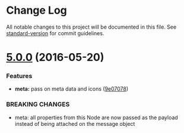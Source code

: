 # Change Log

All notable changes to this project will be documented in this file. See [standard-version](https://github.com/conventional-changelog/standard-version) for commit guidelines.

<a name="5.0.0"></a>
# [5.0.0](https://github.com/joakimbeng/node-red-contrib-readability/compare/v4.1.0...v5.0.0) (2016-05-20)


### Features

* **meta:** pass on meta data and icons ([9e07078](https://github.com/joakimbeng/node-red-contrib-readability/commit/9e07078))


### BREAKING CHANGES

* meta: all properties from this Node are now passed as the payload instead of being attached on the message object
